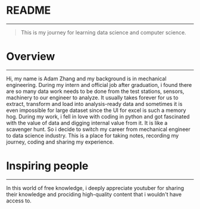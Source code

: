 # README
---
>This is my journey for learning data science and computer science.


# Overview
---
Hi, my name is Adam Zhang and my background is in mechanical engineering. During my intern and official job after graduation, i found there are so many data work needs to be done from the test stations, sensors, machinery to our engineer to analyze. It usually takes forever for us to extract, transform and load into analysis-ready data and sometimes it is even impossible for large dataset since the UI for excel is such a memory hog. During my work, i fell in love with coding in python and got fascinated with the value of data and digging internal value from it. It is like a scavenger hunt. So i decide to switch my career from mechanical engineer to data science industry. This is a place for taking notes, recording my journey, coding and sharing my experience. 



# Inspiring people
---
In this world of free knowledge, i deeply appreciate youtuber for sharing their knowledge and prociding high-quality content that i wouldn't have access to.
